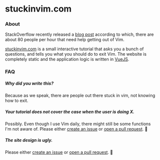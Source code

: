 # stuckinvim.com

### About

StackOverflow recently released a [blog post] according to which, there are about
80 people per hour that need help getting out of Vim.

[stuckinvim.com] is a small interactive tutorial that asks you a bunch of
questions, and tells you what you should do to exit Vim. The website is
completely static and the application logic is written in [VueJS].

### FAQ

##### Why did you write this?
Because as we speak, there are people out there stuck in vim, not knowing how to exit.

##### Your tutorial does not cover the case when the user is doing X.
Possibly. Even though I use Vim daily, there might still be some functions I'm not aware of. Please either [create an issue] or [open a pull request]. 🙂

##### The site design is ugly.
Please either [create an issue] or [open a pull request]. 🙂

[blog post]: https://stackoverflow.blog/2017/05/23/stack-overflow-helping-one-million-developers-exit-vim/
[stuckinvim.com]: https://stuckinvim.com
[VueJS]: https://vuejs.org
[create an issue]: https://github.com/siddhantgoel/stuckinvim.com/issues
[open a pull request]: https://github.com/siddhantgoel/stuckinvim.com/pulls
